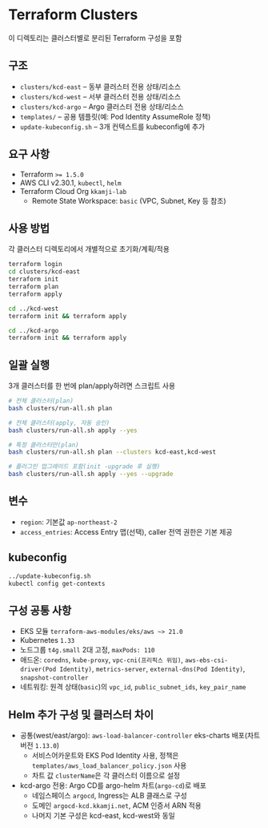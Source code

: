 # Terraform Clusters

이 디렉토리는 클러스터별로 분리된 Terraform 구성을 포함

## 구조

- `clusters/kcd-east` – 동부 클러스터 전용 상태/리소스
- `clusters/kcd-west` – 서부 클러스터 전용 상태/리소스
- `clusters/kcd-argo` – Argo 클러스터 전용 상태/리소스
- `templates/` – 공용 템플릿(예: Pod Identity AssumeRole 정책)
- `update-kubeconfig.sh` – 3개 컨텍스트를 kubeconfig에 추가

## 요구 사항

- Terraform `>= 1.5.0`
- AWS CLI v2.30.1, `kubectl`, `helm`
- Terraform Cloud Org `kkamji-lab`
  - Remote State Workspace: `basic` (VPC, Subnet, Key 등 참조)

## 사용 방법

각 클러스터 디렉토리에서 개별적으로 초기화/계획/적용

```bash
terraform login
cd clusters/kcd-east
terraform init
terraform plan
terraform apply

cd ../kcd-west
terraform init && terraform apply

cd ../kcd-argo
terraform init && terraform apply
```

## 일괄 실행

3개 클러스터를 한 번에 plan/apply하려면 스크립트 사용

```bash
# 전체 클러스터(plan)
bash clusters/run-all.sh plan

# 전체 클러스터(apply, 자동 승인)
bash clusters/run-all.sh apply --yes

# 특정 클러스터만(plan)
bash clusters/run-all.sh plan --clusters kcd-east,kcd-west

# 플러그인 업그레이드 포함(init -upgrade 후 실행)
bash clusters/run-all.sh apply --yes --upgrade
```

## 변수

- `region`: 기본값 `ap-northeast-2`
- `access_entries`: Access Entry 맵(선택), caller 전역 권한은 기본 제공

## kubeconfig

```bash
../update-kubeconfig.sh
kubectl config get-contexts
```

## 구성 공통 사항

- EKS 모듈 `terraform-aws-modules/eks/aws ~> 21.0`
- Kubernetes `1.33`
- 노드그룹 `t4g.small` 2대 고정, `maxPods: 110`
- 애드온: `coredns`, `kube-proxy`, `vpc-cni(프리픽스 위임)`, `aws-ebs-csi-driver(Pod Identity)`, `metrics-server`, `external-dns(Pod Identity)`, `snapshot-controller`
- 네트워킹: 원격 상태(`basic`)의 `vpc_id`, `public_subnet_ids`, `key_pair_name`

## Helm 추가 구성 및 클러스터 차이

- 공통(west/east/argo): `aws-load-balancer-controller` eks-charts 배포(차트 버전 `1.13.0`)
  - 서비스어카운트와 EKS Pod Identity 사용, 정책은 `templates/aws_load_balancer_policy.json` 사용
  - 차트 값 `clusterName`은 각 클러스터 이름으로 설정
- kcd-argo 전용: Argo CD를 argo-helm 차트(`argo-cd`)로 배포
  - 네임스페이스 `argocd`, Ingress는 ALB 클래스로 구성
  - 도메인 `argocd-kcd.kkamji.net`, ACM 인증서 ARN 적용
  - 나머지 기본 구성은 kcd-east, kcd-west와 동일
